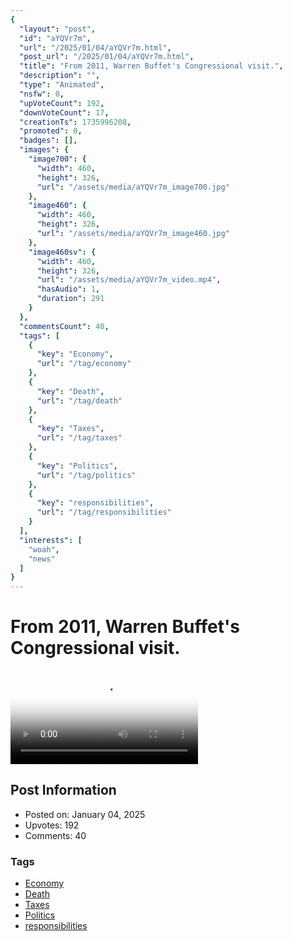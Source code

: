 ```yaml
---
{
  "layout": "post",
  "id": "aYQVr7m",
  "url": "/2025/01/04/aYQVr7m.html",
  "post_url": "/2025/01/04/aYQVr7m.html",
  "title": "From 2011, Warren Buffet's Congressional visit.",
  "description": "",
  "type": "Animated",
  "nsfw": 0,
  "upVoteCount": 192,
  "downVoteCount": 17,
  "creationTs": 1735996208,
  "promoted": 0,
  "badges": [],
  "images": {
    "image700": {
      "width": 460,
      "height": 326,
      "url": "/assets/media/aYQVr7m_image700.jpg"
    },
    "image460": {
      "width": 460,
      "height": 326,
      "url": "/assets/media/aYQVr7m_image460.jpg"
    },
    "image460sv": {
      "width": 460,
      "height": 326,
      "url": "/assets/media/aYQVr7m_video.mp4",
      "hasAudio": 1,
      "duration": 291
    }
  },
  "commentsCount": 40,
  "tags": [
    {
      "key": "Economy",
      "url": "/tag/economy"
    },
    {
      "key": "Death",
      "url": "/tag/death"
    },
    {
      "key": "Taxes",
      "url": "/tag/taxes"
    },
    {
      "key": "Politics",
      "url": "/tag/politics"
    },
    {
      "key": "responsibilities",
      "url": "/tag/responsibilities"
    }
  ],
  "interests": [
    "woah",
    "news"
  ]
}
---
```


# From 2011, Warren Buffet's Congressional visit.

<video controls playsinline loop poster="/assets/media/aYQVr7m_image460.jpg">
  <source src="/assets/media/aYQVr7m_video.mp4" type="video/mp4">
  Your browser does not support the video tag.
</video>

## Post Information

- Posted on: January 04, 2025
- Upvotes: 192
- Comments: 40

### Tags

- [Economy](/tag/Economy)
- [Death](/tag/Death)
- [Taxes](/tag/Taxes)
- [Politics](/tag/Politics)
- [responsibilities](/tag/responsibilities)
